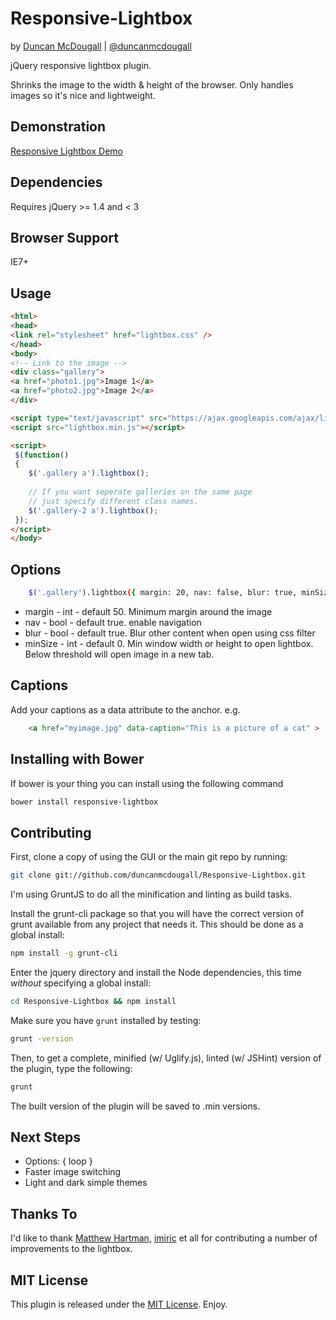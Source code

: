 Responsive-Lightbox
===================
by [Duncan McDougall](https://www.belter.io) | [@duncanmcdougall](http://www.twitter.com/duncanmcdougall)

jQuery responsive lightbox plugin.

Shrinks the image to the width & height of the browser. Only handles images so it's nice and lightweight. 

Demonstration
-------------
[Responsive Lightbox Demo](https://lightbox.belter.io/)

Dependencies
-------------
Requires jQuery >= 1.4 and < 3

Browser Support
-------------
IE7+


Usage
------

```html
<html>
<head>
<link rel="stylesheet" href="lightbox.css" />
</head>
<body>
<!-- Link to the image -->
<div class="gallery">
<a href="photo1.jpg">Image 1</a>
<a href="photo2.jpg">Image 2</a>
</div>

<script type="text/javascript" src="https://ajax.googleapis.com/ajax/libs/jquery/1.7.2/jquery.min.js"></script>
<script src="lightbox.min.js"></script>

<script>
 $(function()
 {
    $('.gallery a').lightbox(); 
	
	// If you want seperate galleries on the same page
	// just specify different class names. 
	$('.gallery-2 a').lightbox();
 });
</script>
</body>

```

Options
------

```bash
    $('.gallery').lightbox({ margin: 20, nav: false, blur: true, minSize: 480 });
```

* margin - int - default 50. Minimum margin around the image
* nav - bool - default true. enable navigation
* blur - bool - default true. Blur other content when open using css filter
* minSize - int - default 0. Min window width or height to open lightbox. Below threshold will open image in a new tab.

Captions
------

Add your captions as a data attribute to the anchor. e.g.

```html
    <a href="myimage.jpg" data-caption="This is a picture of a cat" >
```

Installing with Bower
------

If bower is your thing you can install using the following command

```bash
bower install responsive-lightbox
```

Contributing
------

First, clone a copy of using the GUI or the main git repo by running:

```bash
git clone git://github.com/duncanmcdougall/Responsive-Lightbox.git
```

I'm using GruntJS to do all the minification and linting as build tasks.

Install the grunt-cli package so that you will have the correct version of grunt available from any project that needs it. This should be done as a global install:

```bash
npm install -g grunt-cli
```

Enter the jquery directory and install the Node dependencies, this time *without* specifying a global install:

```bash
cd Responsive-Lightbox && npm install
```

Make sure you have `grunt` installed by testing:

```bash
grunt -version
```

Then, to get a complete, minified (w/ Uglify.js), linted (w/ JSHint) version of the plugin, type the following:

```bash
grunt
```

The built version of the plugin will be saved to .min versions.

Next Steps
------
* Options: { loop }
* Faster image switching
* Light and dark simple themes

Thanks To
--------
I'd like to thank [Matthew Hartman](http://www.matthewhartman.com.au/), [imiric](https://github.com/imiric) et all for contributing a number of improvements to the lightbox.

MIT License
--------
This plugin is released under the [MIT License](http://duncanmcdougall.mit-license.org/). Enjoy.
